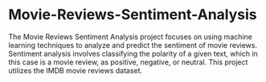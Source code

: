 # Movie-Reviews-Sentiment-Analysis
The Movie Reviews Sentiment Analysis project focuses on using machine learning techniques to analyze and predict the sentiment of movie reviews. Sentiment analysis involves classifying the polarity of a given text, which in this case is a movie review, as positive, negative, or neutral. This project utilizes the IMDB movie reviews dataset.
